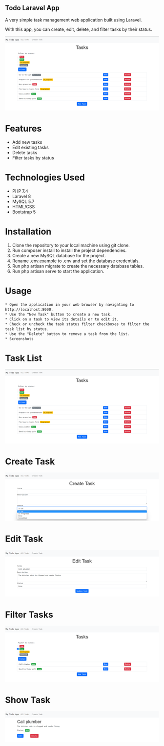 ## Todo Laravel App

A very simple task management web application built using Laravel.

With this app, you can create, edit, delete, and filter tasks by their status.


![Task List](/screenshots/index.png)

# Features
* Add new tasks
* Edit existing tasks
* Delete tasks
* Filter tasks by status

# Technologies Used
- PHP 7.4
- Laravel 8
- MySQL 5.7
- HTML/CSS
- Bootstrap 5

# Installation
1. Clone the repository to your local machine using git clone.
2. Run composer install to install the project dependencies.
3. Create a new MySQL database for the project.
4. Rename .env.example to .env and set the database credentials.
5. Run php artisan migrate to create the necessary database tables.
6. Run php artisan serve to start the application.

# Usage
    * Open the application in your web browser by navigating to http://localhost:8000.
    * Use the "New Task" button to create a new task.
    * Click on a task to view its details or to edit it.
    * Check or uncheck the task status filter checkboxes to filter the task list by status.
    * Use the "Delete" button to remove a task from the list.
    * Screenshots

# Task List
![Task List Screenshot](/screenshots/index.png)

# Create Task
![Create Task Screenshot](/screenshots/create.png)

# Edit Task
![Edit Task Screenshot](/screenshots/edit.png)

# Filter Tasks
![Filter Tasks by Status Screenshot](/screenshots/filtered.png)

# Show Task
![Show Task Screenshot](/screenshots/show.png)
